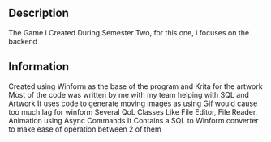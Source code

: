 ## Description
The Game i Created During Semester Two, 
for this one, i focuses on the backend


## Information
Created using Winform as the base of the program and Krita for the artwork
Most of the code was written by me with my team helping with SQL and Artwork
It uses code to generate moving images as using Gif would cause too much lag for winform
Several QoL Classes Like File Editor, File Reader, Animation using Async Commands
It Contains a SQL to Winform converter to make ease of operation between 2 of them

